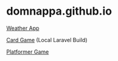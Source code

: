 # domnappa.github.io

[Weather App](https://domnappa.github.io/weather-app/index.html)

[Card Game](https://domnappa.github.io/card-game/index.html) (Local Laravel Build)

[Platformer Game](https://domnappa.github.io/platformer-game/index.html)

